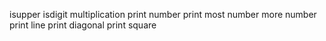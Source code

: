 isupper
isdigit
multiplication
print number
print most number
more number
print line
print diagonal
print square
